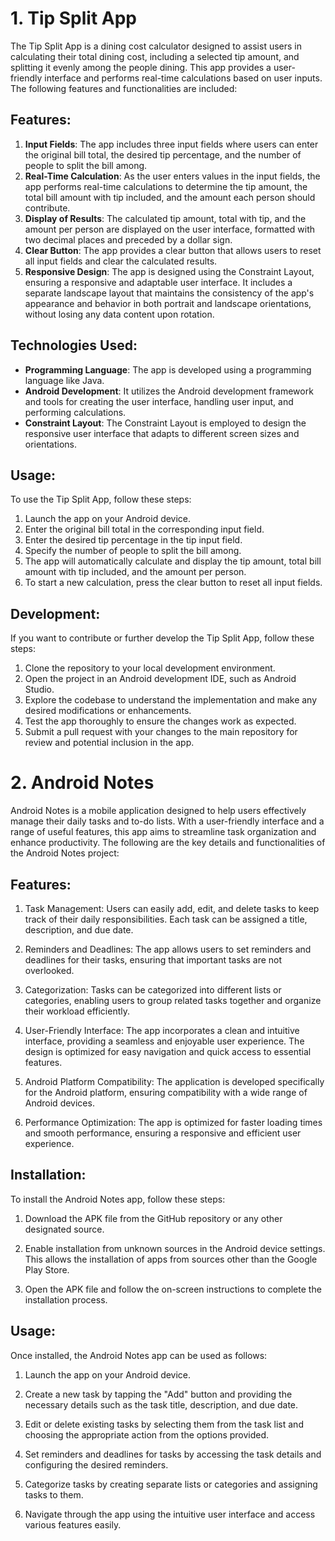 # 1. Tip Split App

The Tip Split App is a dining cost calculator designed to assist users in calculating their total dining cost, including a selected tip amount, and splitting it evenly among the people dining. This app provides a user-friendly interface and performs real-time calculations based on user inputs. The following features and functionalities are included:

## Features:

1. **Input Fields**: The app includes three input fields where users can enter the original bill total, the desired tip percentage, and the number of people to split the bill among.
2. **Real-Time Calculation**: As the user enters values in the input fields, the app performs real-time calculations to determine the tip amount, the total bill amount with tip included, and the amount each person should contribute.
3. **Display of Results**: The calculated tip amount, total with tip, and the amount per person are displayed on the user interface, formatted with two decimal places and preceded by a dollar sign.
4. **Clear Button**: The app provides a clear button that allows users to reset all input fields and clear the calculated results.
5. **Responsive Design**: The app is designed using the Constraint Layout, ensuring a responsive and adaptable user interface. It includes a separate landscape layout that maintains the consistency of the app's appearance and behavior in both portrait and landscape orientations, without losing any data content upon rotation.

## Technologies Used:

- **Programming Language**: The app is developed using a programming language like Java.
- **Android Development**: It utilizes the Android development framework and tools for creating the user interface, handling user input, and performing calculations.
- **Constraint Layout**: The Constraint Layout is employed to design the responsive user interface that adapts to different screen sizes and orientations.

## Usage:

To use the Tip Split App, follow these steps:

1. Launch the app on your Android device.
2. Enter the original bill total in the corresponding input field.
3. Enter the desired tip percentage in the tip input field.
4. Specify the number of people to split the bill among.
5. The app will automatically calculate and display the tip amount, total bill amount with tip included, and the amount per person.
6. To start a new calculation, press the clear button to reset all input fields.

## Development:

If you want to contribute or further develop the Tip Split App, follow these steps:

1. Clone the repository to your local development environment.
2. Open the project in an Android development IDE, such as Android Studio.
3. Explore the codebase to understand the implementation and make any desired modifications or enhancements.
4. Test the app thoroughly to ensure the changes work as expected.
5. Submit a pull request with your changes to the main repository for review and potential inclusion in the app.

# 2. Android Notes

Android Notes is a mobile application designed to help users effectively manage their daily tasks and to-do lists. With a user-friendly interface and a range of useful features, this app aims to streamline task organization and enhance productivity. The following are the key details and functionalities of the Android Notes project:

## Features:

1. Task Management: Users can easily add, edit, and delete tasks to keep track of their daily responsibilities. Each task can be assigned a title, description, and due date.

2. Reminders and Deadlines: The app allows users to set reminders and deadlines for their tasks, ensuring that important tasks are not overlooked.

3. Categorization: Tasks can be categorized into different lists or categories, enabling users to group related tasks together and organize their workload efficiently.

4. User-Friendly Interface: The app incorporates a clean and intuitive interface, providing a seamless and enjoyable user experience. The design is optimized for easy navigation and quick access to essential features.

5. Android Platform Compatibility: The application is developed specifically for the Android platform, ensuring compatibility with a wide range of Android devices.

6. Performance Optimization: The app is optimized for faster loading times and smooth performance, ensuring a responsive and efficient user experience.

## Installation:

To install the Android Notes app, follow these steps:

1. Download the APK file from the GitHub repository or any other designated source.

2. Enable installation from unknown sources in the Android device settings. This allows the installation of apps from sources other than the Google Play Store.

3. Open the APK file and follow the on-screen instructions to complete the installation process.

## Usage:

Once installed, the Android Notes app can be used as follows:

1. Launch the app on your Android device.

2. Create a new task by tapping the "Add" button and providing the necessary details such as the task title, description, and due date.

3. Edit or delete existing tasks by selecting them from the task list and choosing the appropriate action from the options provided.

4. Set reminders and deadlines for tasks by accessing the task details and configuring the desired reminders.

5. Categorize tasks by creating separate lists or categories and assigning tasks to them.

6. Navigate through the app using the intuitive user interface and access various features easily.



